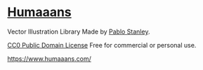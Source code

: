 # [Humaaans](https://www.humaaans.com/)
Vector Illustration Library
Made by [Pablo Stanley](https://twitter.com/pablostanley).

[CC0 Public Domain License](https://creativecommons.org/share-your-work/public-domain/cc0/)
Free for commercial or personal use.

https://www.humaaans.com/
